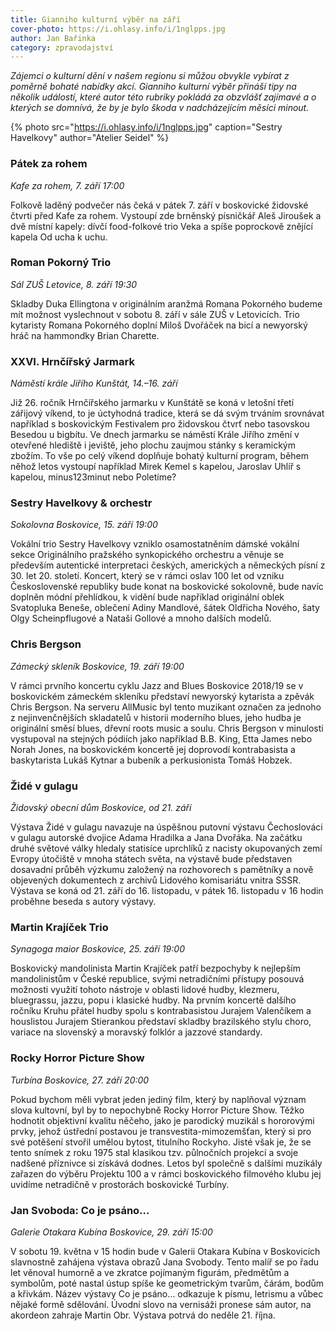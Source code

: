 ```yaml
---
title: Gianniho kulturní výběr na září
cover-photo: https://i.ohlasy.info/i/1nglpps.jpg
author: Jan Bařinka
category: zpravodajství
---
```


*Zájemci o kulturní dění v našem regionu si můžou obvykle vybírat z poměrně bohaté nabídky akcí. Gianniho kulturní výběr přináší tipy na několik událostí, které autor této rubriky pokládá za obzvlášť zajímavé a o kterých se domnívá, že by je bylo škoda v nadcházejícím měsíci minout.*

{% photo src="https://i.ohlasy.info/i/1nglpps.jpg" caption="Sestry Havelkovy" author="Atelier Seidel" %}

### Pátek za rohem

*Kafe za rohem, 7. září 17:00*

Folkově laděný podvečer nás čeká v pátek 7. září v boskovické židovské čtvrti před Kafe za rohem. Vystoupí zde brněnský písničkář Aleš Jiroušek a dvě místní kapely: dívčí food-folkové trio Veka a spíše poprockově znějící kapela Od ucha k uchu.

### Roman Pokorný Trio

*Sál ZUŠ Letovice, 8. září 19:30*

Skladby Duka Ellingtona v originálním aranžmá Romana Pokorného budeme mít možnost vyslechnout v sobotu 8. září v sále ZUŠ v Letovicích. Trio kytaristy Romana Pokorného doplní Miloš Dvořáček na bicí a newyorský hráč na hammondky Brian Charette.

### XXVI. Hrnčířský Jarmark

*Náměstí krále Jiřího Kunštát, 14.–16. září*

Již 26. ročník Hrnčířského jarmarku v Kunštátě se koná v letošní třetí zářijový víkend, to je úctyhodná tradice, která se dá svým trváním srovnávat například s boskovickým Festivalem pro židovskou čtvrť nebo tasovskou Besedou u bigbítu. Ve dnech jarmarku se náměstí Krále Jiřího změní v otevřené hlediště i jeviště, jeho plochu zaujmou stánky s keramickým zbožím. To vše po celý víkend doplňuje bohatý kulturní program, během něhož letos vystoupí například Mirek Kemel s kapelou, Jaroslav Uhlíř s kapelou, minus123minut nebo Poletíme?

### Sestry Havelkovy & orchestr

*Sokolovna Boskovice, 15. září 19:00*

Vokální trio Sestry Havelkovy vzniklo osamostatněním dámské vokální sekce Originálního pražského synkopického orchestru a věnuje se především autentické interpretaci českých, amerických a německých písní z 30. let 20. století. Koncert, který se v rámci oslav 100 let od vzniku Československé republiky bude konat na boskovické sokolovně, bude navíc doplněn módní přehlídkou, k vidění bude například originální oblek Svatopluka Beneše, oblečení Adiny Mandlové, šátek Oldřicha Nového, šaty Olgy Scheinpflugové a Nataši Gollové a mnoho dalších modelů.

### Chris Bergson

*Zámecký skleník Boskovice, 19. září 19:00*

V rámci prvního koncertu cyklu Jazz and Blues Boskovice 2018/19 se v boskovickém zámeckém skleníku představí newyorský kytarista a zpěvák Chris Bergson. Na serveru AllMusic byl tento muzikant označen za jednoho z nejinvenčnějších skladatelů v historii moderního blues, jeho hudba je originální směsí blues, dřevní roots music a soulu. Chris Bergson v minulosti vystupoval na stejných pódiích jako například B.B. King, Etta James nebo Norah Jones, na boskovickém koncertě jej doprovodí kontrabasista a baskytarista Lukáš Kytnar a bubeník a perkusionista Tomáš Hobzek.

### Židé v gulagu

*Židovský obecní dům Boskovice, od 21. září*

Výstava Židé v gulagu navazuje na úspěšnou putovní výstavu Čechoslováci v gulagu autorské dvojice Adama Hradilka a Jana Dvořáka. Na začátku druhé světové války hledaly statisíce uprchlíků z nacisty okupovaných zemí Evropy útočiště v mnoha státech světa, na výstavě bude představen dosavadní průběh výzkumu založený na rozhovorech s pamětníky a nově objevených dokumentech z archivů Lidového komisariátu vnitra SSSR. Výstava se koná od 21. září do 16. listopadu, v pátek 16. listopadu v 16 hodin proběhne beseda s autory výstavy.

### Martin Krajíček Trio

*Synagoga maior Boskovice, 25. září 19:00*

Boskovický mandolinista Martin Krajíček patří bezpochyby k nejlepším mandolinistům v České republice, svými netradičními přístupy posouvá možnosti využití tohoto nástroje v oblasti lidové hudby, klezmeru, bluegrassu, jazzu, popu i klasické hudby. Na prvním koncertě dalšího ročníku Kruhu přátel hudby spolu s kontrabasistou Jurajem Valenčíkem a houslistou Jurajem Stierankou představí skladby brazilského stylu choro, variace na slovenský a moravský folklór a jazzové standardy.

### Rocky Horror Picture Show

*Turbína Boskovice, 27. září 20:00*

Pokud bychom měli vybrat jeden jediný film, který by naplňoval význam slova kultovní, byl by to nepochybně Rocky Horror Picture Show. Těžko hodnotit objektivní kvalitu něčeho, jako je parodický muzikál s hororovými prvky, jehož ústřední postavou je transvestita-mimozemšťan, který si pro své potěšení stvořil umělou bytost, titulního Rockyho. Jisté však je, že se tento snímek z roku 1975 stal klasikou tzv. půlnočních projekcí a svoje nadšené příznivce si získává dodnes. Letos byl společně s dalšími muzikály zařazen do výběru Projektu 100 a v rámci boskovického filmového klubu jej uvidíme netradičně v prostorách boskovické Turbíny.

### Jan Svoboda: Co je psáno…

*Galerie Otakara Kubína Boskovice, 29. září 15:00*

V sobotu 19. května v 15 hodin bude v Galerii Otakara Kubína v Boskovicích slavnostně zahájena výstava obrazů Jana Svobody. Tento malíř se po řadu let věnoval humorně a ve zkratce pojímaným figurám, předmětům a symbolům, poté nastal ústup spíše ke geometrickým tvarům, čárám, bodům a křivkám. Název výstavy Co je psáno… odkazuje k písmu, letrismu a vůbec nějaké formě sdělování. Úvodní slovo na vernisáži pronese sám autor, na akordeon zahraje Martin Obr. Výstava potrvá do neděle 21. října.
